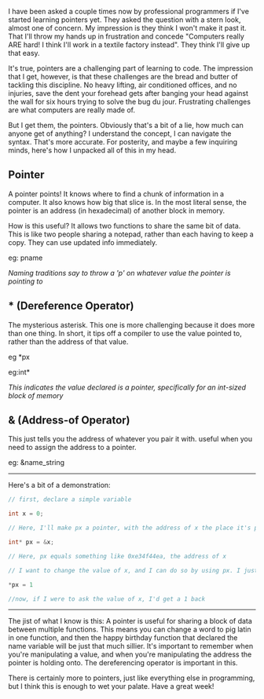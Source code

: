   I have been asked a couple times now by professional programmers if I've started learning pointers yet. They asked the question with a stern look, almost one of concern. My impression is they think I won't make it past it. That I'll throw my hands up in frustration and concede "Computers really ARE hard! I think I'll work in a textile factory instead". They think I'll give up that easy.

It's true, pointers are a challenging part of learning to code. The impression that I get, however, is that these challenges are the bread and butter of tackling this discipline. No heavy lifting, air conditioned offices, and no injuries, save the dent your forehead gets after banging your head against the wall for six hours trying to solve the bug du jour. Frustrating challenges are what computers are really made of.

But I get them, the pointers. Obviously that's a bit of a lie, how much can anyone get of anything? I understand the concept, I can navigate the syntax. That's more accurate. For posterity, and maybe a few inquiring minds, here's how I unpacked all of this in my head.

## Pointer

A pointer points! It knows where to find a chunk of information in a computer. It also knows how big that slice is. In the most literal sense, the pointer is an address (in hexadecimal) of another block in memory.

How is this useful? It allows two functions to share the same bit of data. This is like two people sharing a notepad, rather than each having to keep a copy. They can use updated info immediately.

eg: pname

*Naming traditions say to throw a 'p' on whatever value the pointer is pointing to*


## \* (Dereference Operator)

The mysterious asterisk. This one is more challenging because it does more than one thing. In short, it tips off a compiler to use the value pointed to, rather than the address of that value.

eg \*px

eg:int\*

*This indicates the value declared is a pointer, specifically for an int-sized block of memory*

## & (Address-of Operator)

This just tells you the address of whatever you pair it with. useful when you need to assign the address to a pointer.

eg: &name_string


---

Here's a bit of a demonstration:

```c
// first, declare a simple variable

int x = 0;

// Here, I'll make px a pointer, with the address of x the place it's pointing to

int* px = &x;

// Here, px equals something like 0xe34f44ea, the address of x

// I want to change the value of x, and I can do so by using px. I just need a dereferencing operator

*px = 1

//now, if I were to ask the value of x, I'd get a 1 back

```

---
The jist of what I know is this: A pointer is useful for sharing a block of data between multiple functions. This means you can change a word to pig latin in one function, and then the happy birthday function that declared the name variable will be just that much sillier. It's important to remember when you're manipulating a value, and when you're manipulating the address the pointer is holding onto. The dereferencing operator is important in this.


There is certainly more to pointers, just like everything else in programming, but I think this is enough to wet your palate. Have a great week!






